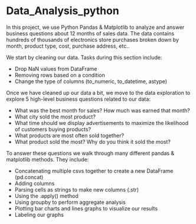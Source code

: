 # Data_Analysis_python
In this project, we use Python Pandas & Matplotlib to analyze and answer business questions about 12 months of sales data. The data contains hundreds of thousands of electronics store purchases broken down by month, product type, cost, purchase address, etc.. 

We start by cleaning our data. Tasks during this section include:
- Drop NaN values from DataFrame
- Removing rows based on a condition
- Change the type of columns (to_numeric, to_datetime, astype)

Once we have cleaned up our data a bit, we move to the data exploration to explore 5 high-level business questions related to our data:
- What was the best month for sales? How much was earned that month?
- What city sold the most product?
- What time should we display advertisements to maximize the likelihood of customers buying products?
- What products are most often sold together?
- What product sold the most? Why do you think it sold the most?

To answer these questions we walk through many different pandas & matplotlib methods. They include:
- Concatenating multiple csvs together to create a new DataFrame (pd.concat)
- Adding columns
- Parsing cells as strings to make new columns (.str)
- Using the .apply() method
- Using groupby to perform aggregate analysis
- Plotting bar charts and lines graphs to visualize our results
- Labeling our graphs
